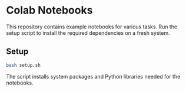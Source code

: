 # Colab Notebooks

This repository contains example notebooks for various tasks. Run the setup script to install the required dependencies on a fresh system.

## Setup

```bash
bash setup.sh
```

The script installs system packages and Python libraries needed for the notebooks.

